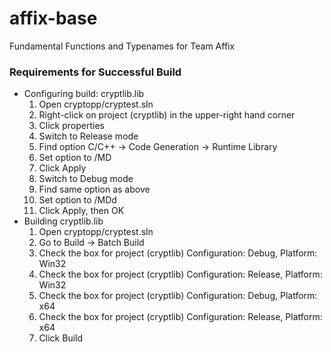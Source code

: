 # affix-base
 Fundamental Functions and Typenames for Team Affix

### Requirements for Successful Build
- Configuring build: cryptlib.lib
    1. Open cryptopp/cryptest.sln
    1. Right-click on project (cryptlib) in the upper-right hand corner
    1. Click properties
    1. Switch to Release mode
    1. Find option C/C++ -> Code Generation -> Runtime Library
    1. Set option to /MD
    1. Click Apply
    1. Switch to Debug mode
    1. Find same option as above
    1. Set option to /MDd
    1. Click Apply, then OK
- Building cryptlib.lib
    1. Open cryptopp/cryptest.sln
    1. Go to Build -> Batch Build
    1. Check the box for project (cryptlib) Configuration: Debug, Platform: Win32
    1. Check the box for project (cryptlib) Configuration: Release, Platform: Win32
    1. Check the box for project (cryptlib) Configuration: Debug, Platform: x64
    1. Check the box for project (cryptlib) Configuration: Release, Platform: x64
    1. Click Build